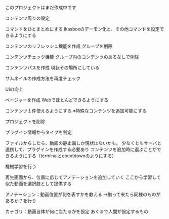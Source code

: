 このプロジェクトはまだ作成中です

コンテンツ周りの設定

  コマンドをひとまとめにする
    ikasboxのデーモン化と、その他コマンドを設定できるようにする

  コンテンツのリフレッシュ機能を作成
  グループを削除

  コンテンツチェック機能
    グループ内のコンテンツのあるなしで削除

  コンテンツパスを作成
     現状その場所にしている

  サムネイルの作成方法を再度チェック

UIの向上

   ページャーを作成
   Webでほとんどできるようにする

   コンテンツ１件使えるようにする
   ※特殊なコンテンツを追加可能にする

   プロジェクトを削除

プラグイン情報からタイプを判定

   ファイルからしたら、動画の静止画しか現状はないかも。
   少なくともサーバと連携して、プラグインを作成する必要あり
   コンテンツを追加時に選ぶことができるようにする（terminalとcountdownのようにする）

機械学習を行う

   再生画面から、位置に応じてアノテーションを追加していく
   ここから学習して似た動画を選択肢として提供する

   アノテーション：動画位置が何を表すかを教える
     →揃って来たら同様のものがあるか？を行う

   カテゴリ：動画自体が何に当たるかを設定
      あくまで人間が設定するもの

